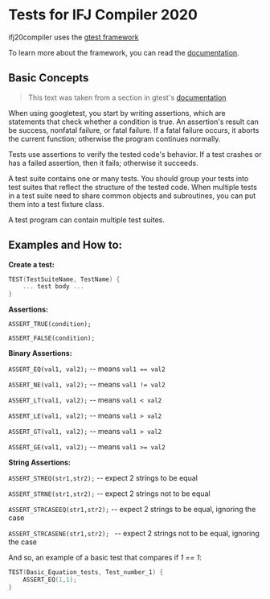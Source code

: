 # Tests for IFJ Compiler 2020

ifj20compiler uses the [gtest framework](https://github.com/google/googletest)

To learn more about the framework, you can read the [documentation](https://github.com/google/googletest/blob/master/googletest/docs/primer.md).

## Basic Concepts

> This text was taken from a section in gtest's [documentation](https://github.com/google/googletest/blob/master/googletest/docs/primer.md#basic-concepts)

When using googletest, you start by writing assertions, which are statements
that check whether a condition is true. An assertion's result can be success,
nonfatal failure, or fatal failure. If a fatal failure occurs, it aborts the
current function; otherwise the program continues normally.

Tests use assertions to verify the tested code's behavior. If a test crashes or
has a failed assertion, then it fails; otherwise it succeeds.

A test suite contains one or many tests. You should group your tests into test
suites that reflect the structure of the tested code. When multiple tests in a
test suite need to share common objects and subroutines, you can put them into a
test fixture class.

A test program can contain multiple test suites.

## Examples and How to:

**Create a test:**

```c
TEST(TestSuiteName, TestName) {
    ... test body ...
}
```

**Assertions:**

``ASSERT_TRUE(condition);``

``ASSERT_FALSE(condition);``

**Binary Assertions:**

``ASSERT_EQ(val1, val2);`` -- means ``val1 == val2``

``ASSERT_NE(val1, val2);`` -- means ``val1 != val2``

``ASSERT_LT(val1, val2);`` -- means ``val1 < val2``

``ASSERT_LE(val1, val2);`` -- means ``val1 > val2``

``ASSERT_GT(val1, val2);`` -- means ``val1 > val2``

``ASSERT_GE(val1, val2);`` -- means ``val1 >= val2``

**String Assertions:**

``ASSERT_STREQ(str1,str2);`` -- expect 2 strings to be equal

``ASSERT_STRNE(str1,str2);`` -- expect 2 strings not to be equal

``ASSERT_STRCASEEQ(str1,str2);`` -- expect 2 strings to be equal, ignoring the case

``ASSERT_STRCASENE(str1,str2); `` -- expect 2 strings not to be equal, ignoring the case

And so, an example of a basic test that compares if *1 == 1*:

```c
TEST(Basic_Equation_tests, Test_number_1) {
    ASSERT_EQ(1,1);
}
